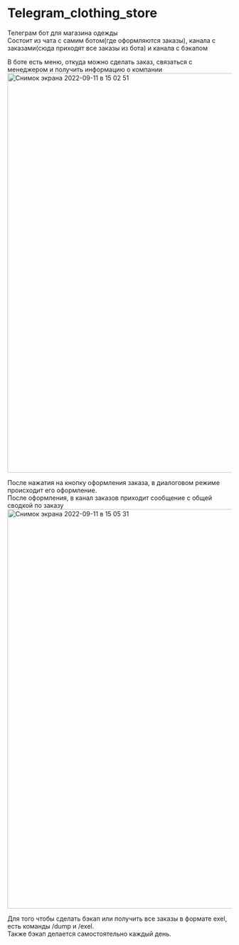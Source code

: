 # Telegram_clothing_store
Телеграм бот для магазина одежды\
Состоит из чата с самим ботом(где оформляются заказы), канала с заказами(сюда приходят все заказы из бота) и канала с бэкапом

В боте есть меню, откуда можно сделать заказ, связаться с менеджером и получить информацию о компании\
<img width="896" alt="Снимок экрана 2022-09-11 в 15 02 51" src="https://user-images.githubusercontent.com/90381413/189526543-40474dc0-6ec8-4404-9de5-a8fe3345578e.png">

После нажатия на кнопку оформления заказа, в диалоговом режиме происходит его оформление.\
После оформления, в канал заказов приходит сообщение с общей сводкой по заказу\
<img width="896" alt="Снимок экрана 2022-09-11 в 15 05 31" src="https://user-images.githubusercontent.com/90381413/189526656-c8a150b9-4ef4-42cb-8137-6420a0232cfe.png">

Для того чтобы сделать бэкап или получить все заказы в формате exel, есть команды /dump и /exel.\
Также бэкап делается самостоятельно каждый день.
